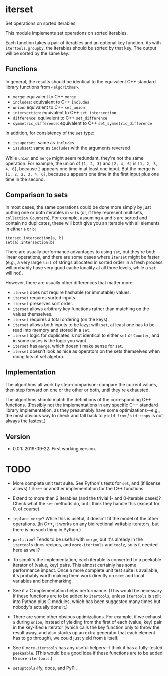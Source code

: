 # iterset
Set operations on sorted iterables

This module implements set operations on sorted iterables.

Each function takes a pair of iterables and an optional key
function. As with `itertools.groupby`, the iterables should be sorted
by that key. The output will be sorted by the same key.

## Functions

In general, the results should be identical to the equivalent C++
standard library functions from `<algorithms>`.

 * `merge`: equivalent to C++ `merge`
 * `includes`: equivalent to C++ `includes`
 * `union`: equivalent to C++ `set_union`
 * `intersection`: equivalent to C++ `set_intersection`
 * `difference`: equivalent to C++ `set_difference`
 * `symmetric_difference`: equivalent to C++
   `set_symmetric_difference`
   
In addition, for consistency of the `set` type:

 * `issuperset`: same as `includes`
 * `issubset`: same as `includes` with the arguments reversed

While `union` and `merge` might seem redundant, they're not the same
operation. For example, the union of `[1, 2, 3]` and `[2, 4, 6]` is
`[1, 2, 3, 4, 6]`, because `2` appears one time in at least one
input. But the merge is `[1, 2, 2, 3, 4, 6]`, because `2` appears one
time in the first input plus one time in the second.

## Comparison to sets

In most cases, the same operations could be done more simply by just
putting one or both iterables in `set`s (or, if they represent
multisets, `collection.Counter`s). For example, assuming `a` and `b`
are sorted and contain no duplicates, these will both give you an
iterable with all elements in either `a` or `b`:

    iterset.intersection(a, b)
	set(a).intersection(b)

There are usually performance advantages to using `set`, but they're
both linear operations, and there are some cases where `iterset` might
be faster (e.g., a very large `list` of strings allocated in sorted
order in a fresh process will probably have very good cache locality
at all three levels, while a `set` will not).

However, there are usually other differences that matter more:

 * `iterset` does not require hashable (or immutable) values.
 * `iterset` requires sorted inputs.
 * `iterset` preserves sort order.
 * `iterset` allows arbitrary key functions rather than matching on
             the values themselves.
 * `iterset` requires a total ordering (on the keys).
 * `iterset` allows both inputs to be lazy; with `set`, at least one
             has to be read into memory and stored in a `set`.
 * `iterset` logic for duplicates is not identical to either `set` or
             `Counter`, and in some cases is the logic you want.
 * `iterset` has `merge`, which doesn't make sense for `set`.
 * `iterset` doesn't look as nice as operators on the sets themselves
             when doing lots of set algebra.

## Implementation 

The algorithms all work by step-comparison: compare the current
values, then step forward on one or the other or both, until they're
exhausted.

The algorithms should match the definitions of the corresponding C++
functions. (Possibly not the implementations in any specific C++
standard library implementation, as they presumably have some
optimizations--e.g., the most obvious way to check and fall back to
`yield from` / `std::copy` is not always the fastest.)

## Version

 * 0.0.1: 2019-09-22: First working version.
 
# TODO

 * More complete unit test suite. See Python's tests for `set`, and
   (if license allows) `libc++` or another implementation for the C++
   functions.

 * Extend to more than 2 iterables (and the trivial 1- and 0-iterable
   cases)? Check what the `set` methods do, but I think they handle
   this (except for 0, of course).

 * `inplace_merge`? While this is useful, it doesn't fit the model of
   the other operations. (In C++, it works on any bidirectional
   writable iterators, but there is no such thing in Python.)
   
 * `partition`? Tends to be useful with `merge`, but it's already in
   the `itertools` docs recipes, and `more-itertools` and `toolz`, so
   is it needed here as well?

 * To simplify the implementation, each iterable is converted to a
   peekable iterator of (value, key) pairs. This almost certainly has
   some performance impact. Once a more complete unit test suite is
   available, it's probably worth making them work directly on `next`
   and local variables and benchmarking.

 * See if a C implementation helps performance. (This would be
   necessary if these functions are to be added to `itertools`, unless
   `itertools` is split into Python plus C modules, which has been
   suggested many times but nobody's actually done it.)

 * There are some other obvious optimizations. For example, if we
   exhaust `a` during `union`, instead of yielding from the first of
   each (value, key) pair in the key-ified `b` iterator (which calls
   the key function only to throw the result away, and also stacks up
   an extra generator that each element has to go through), we could
   just yield from `b` itself.

 * See if `more-itertools` has any useful helpers--I think it has a
   fully-tested `peekaable`. (This would be a good idea if these
   functions are to be added to `more-itertools`.)
 
 * `setuptools`-ify, docs, and PyPI.
